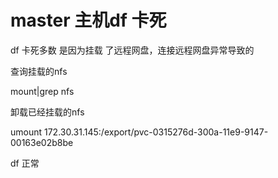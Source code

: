 # master 主机df 卡死

df 卡死多数 是因为挂载 了远程网盘，连接远程网盘异常导致的

查询挂载的nfs

mount|grep nfs 

卸载已经挂载的nfs

umount 172.30.31.145:/export/pvc-0315276d-300a-11e9-9147-00163e02b8be

df 正常
